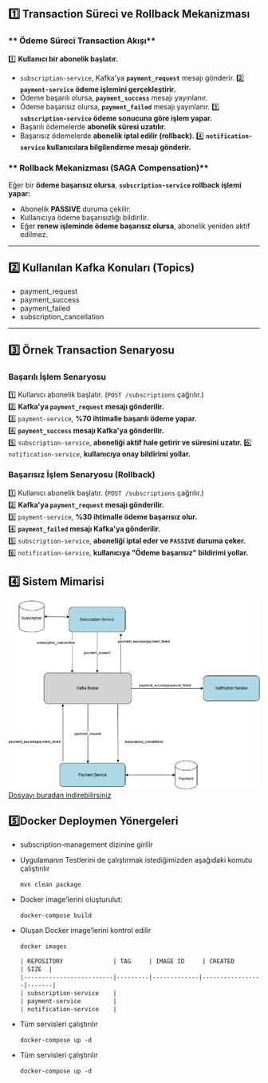 ## **1️⃣ Transaction Süreci ve Rollback Mekanizması**

### ** Ödeme Süreci Transaction Akışı**
1️⃣ **Kullanıcı bir abonelik başlatır.**  
   - `subscription-service`, Kafka'ya **`payment_request`** mesajı gönderir.
2️⃣ **`payment-service` ödeme işlemini gerçekleştirir.**  
   - Ödeme başarılı olursa, **`payment_success`** mesajı yayınlanır.
   - Ödeme başarısız olursa, **`payment_failed`** mesajı yayınlanır.
3️⃣ **`subscription-service` ödeme sonucuna göre işlem yapar.**  
   - Başarılı ödemelerde **abonelik süresi uzatılır.**
   - Başarısız ödemelerde **abonelik iptal edilir (rollback).**
4️⃣ **`notification-service` kullanıcılara bilgilendirme mesajı gönderir.**

### ** Rollback Mekanizması (SAGA Compensation)**
Eğer bir **ödeme başarısız olursa**, **`subscription-service` rollback işlemi yapar:**  
- Abonelik **PASSIVE** duruma çekilir.
- Kullanıcıya ödeme başarısızlığı bildirilir.
- Eğer **renew işleminde ödeme başarısız olursa**, abonelik yeniden aktif edilmez.

---

## **2️⃣ Kullanılan Kafka Konuları (Topics)**
- payment_request
- payment_success
- payment_failed
- subscription_cancellation

---

## **3️⃣ Örnek Transaction Senaryosu**

### **Başarılı İşlem Senaryosu**
1️⃣ Kullanıcı abonelik başlatır. (`POST /subscriptions` çağrılır.)  
2️⃣ **Kafka'ya `payment_request` mesajı gönderilir.**  
3️⃣ `payment-service`, **%70 ihtimalle başarılı ödeme yapar.**  
4️⃣ **`payment_success` mesajı Kafka'ya gönderilir.**  
5️⃣ `subscription-service`, **aboneliği aktif hale getirir ve süresini uzatır.**
6️⃣ `notification-service`, **kullanıcıya onay bildirimi yollar.**

### **Başarısız İşlem Senaryosu (Rollback)**
1️⃣ Kullanıcı abonelik başlatır. (`POST /subscriptions` çağrılır.)  
2️⃣ **Kafka'ya `payment_request` mesajı gönderilir.**  
3️⃣ `payment-service`, **%30 ihtimalle ödeme başarısız olur.**  
4️⃣ **`payment_failed` mesajı Kafka'ya gönderilir.**  
5️⃣ `subscription-service`, **aboneliği iptal eder ve `PASSIVE` duruma çeker.**  
6️⃣ `notification-service`, **kullanıcıya "Ödeme başarısız" bildirimi yollar.**

## **4️⃣ Sistem Mimarisi**
![architecture](subscription-management/SubscriptionManagement.drawio.png)
[Dosyayı buradan indirebilirsiniz](subscription-management/SubscriptionManagement.drawio)

## **5️⃣Docker Deploymen Yönergeleri**

- subscription-management dizinine girilir
- Uygulamanın Testlerini de çalıştırmak istediğimizden aşağıdaki komutu çalıştırılır

   `mvn clean package`

- Docker image’lerini oluşturulut:

   `docker-compose build`
- Oluşan Docker image’lerini kontrol edilir

   `docker images`

      | REPOSITORY              | TAG     | IMAGE ID     | CREATED        | SIZE  |
      |-------------------------|---------|-------------|-----------------|-------|
      | subscription-service    | 
      | payment-service         | 
      | notification-service    | 

- Tüm servisleri çalıştırılır

   `docker-compose up -d` 

- Tüm servisleri çalıştırılır

   `docker-compose up -d` 